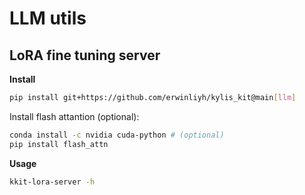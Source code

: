 # LLM utils

## LoRA fine tuning server

**Install**

```bash
pip install git+https://github.com/erwinliyh/kylis_kit@main[llm]
```

Install flash attantion (optional):

```bash
conda install -c nvidia cuda-python # (optional)
pip install flash_attn
```

**Usage**

```bash
kkit-lora-server -h
```
